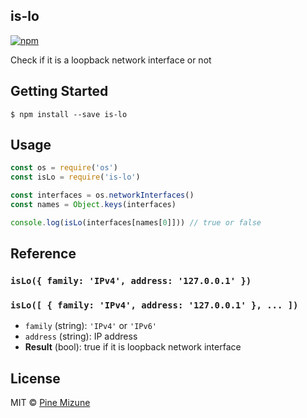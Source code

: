 is-lo
-----

[![npm](https://img.shields.io/npm/v/is-lo.svg)](https://www.npmjs.org/package/is-lo)

Check if it is a loopback network interface or not

## Getting Started

```
$ npm install --save is-lo
```

## Usage

```js
const os = require('os')
const isLo = require('is-lo')

const interfaces = os.networkInterfaces()
const names = Object.keys(interfaces)

console.log(isLo(interfaces[names[0]])) // true or false
```

## Reference
### `isLo({ family: 'IPv4', address: '127.0.0.1' })`
### `isLo([ { family: 'IPv4', address: '127.0.0.1' }, ... ])`
- `family` (string): `'IPv4'` or `'IPv6'`
- `address` (string): IP address
- **Result** (bool): true if it is loopback network interface

## License
MIT &copy; [Pine Mizune](https://profile.pine.moe)
